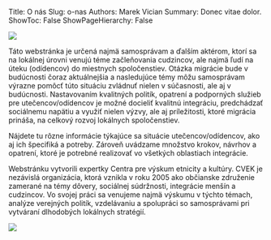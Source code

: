 Title: O nás
Slug: o-nas
Authors: Marek Vician
Summary: Donec vitae dolor.
ShowToc: False
ShowPageHierarchy: False

<img class="pt-md-0 pb-md-0 w-md-25 ps-md-4 pb-md-4 float-md-end w-sm-100" src="/static/images/integration-logo.jpg" />

Táto webstránka je určená najmä samosprávam a ďalším aktérom, ktorí sa na lokálnej úrovni venujú téme začleňovania cudzincov, ale najmä ľudí na úteku (odídencov) do miestnych spoločenstiev. Otázka migrácie bude v budúcnosti čoraz aktuálnejšia a nasledujúce témy môžu samosprávam výrazne pomôcť túto situáciu zvládnuť nielen v súčasnosti, ale aj v budúcnosti. Nastavovaním kvalitných politík, opatrení a podporných služieb pre utečencov/odídencov je možné docieliť kvalitnú integráciu, predchádzať sociálnemu napätiu a využiť nielen výzvy, ale aj príležitosti, ktoré migrácia prináša, na celkový rozvoj lokálnych spoločenstiev.

Nájdete tu rôzne informácie týkajúce sa situácie utečencov/odídencov, ako aj ich špecifiká a potreby. Zároveň uvádzame množstvo krokov, návrhov a opatrení, ktoré je potrebné realizovať vo všetkých oblastiach integrácie.

Webstránku vytvorili expertky Centra pre výskum etnicity a kultúry. CVEK je nezávislá organizácia, ktorá vznikla v roku 2005 ako občianske združenie zamerané na témy dôvery, sociálnej súdržnosti, integrácie menšín a cudzincov. Vo svojej práci sa venujeme najmä výskumu v týchto témach, analýze verejných politík, vzdelávaniu a spolupráci so samosprávami pri vytváraní dlhodobých lokálnych stratégií.

<img class="w-100 mt-3" src="/static/images/onas.png" />





